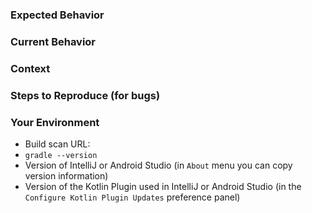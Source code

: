 <!-- ATTENTION This issue tracker is for extra Gradle Kotlin DSL Samples only -->
<!-- You may want to use the gradle/gradle issue tracker for issues about the Gradle Kotlin DSL itself -->

<!--- Provide a brief summary of the issue in the title above -->

### Expected Behavior
<!--- If you're describing a bug, tell us what should happen -->
<!--- If you're suggesting a change/improvement, tell us how it should work -->

### Current Behavior
<!--- If describing a bug, tell us what happens instead of the expected behavior -->
<!--- If suggesting a change/improvement, explain the difference from current behavior -->

### Context
<!--- How has this issue affected you? What are you trying to accomplish? -->
<!--- Providing context helps us come up with a solution that is most useful in the real world -->

### Steps to Reproduce (for bugs)
<!--- Provide a link to a build scan, example project, or an unambiguous -->
<!--- set of steps to reproduce this bug. Include code to reproduce, if relevant -->

### Your Environment
<!--- Include as many relevant details about the environment you experienced the bug in -->
<!--- A build scan `https://gradle.com/scans/get-started` is ideal -->
 * Build scan URL:
 * `gradle --version`
 * Version of IntelliJ or Android Studio (in `About` menu you can copy version information)
 * Version of the Kotlin Plugin used in IntelliJ or Android Studio (in the `Configure Kotlin Plugin Updates` preference panel)
